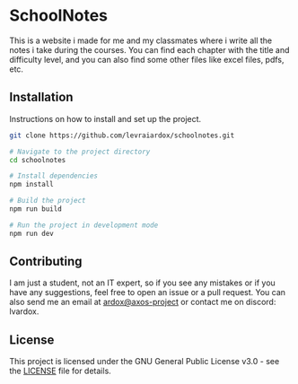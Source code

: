 # SchoolNotes

This is a website i made for me and my classmates where i write all the notes i take during the courses.
You can find each chapter with the title and difficulty level, and you can also find some other files like excel files, pdfs, etc.

## Installation

Instructions on how to install and set up the project.

```bash
git clone https://github.com/levraiardox/schoolnotes.git

# Navigate to the project directory
cd schoolnotes

# Install dependencies
npm install

# Build the project
npm run build

# Run the project in development mode
npm run dev
```

## Contributing

I am just a student, not an IT expert, so if you see any mistakes or if you have any suggestions, feel free to open an issue or a pull request.
You can also send me an email at [ardox@axos-project](mailto:ardox@axos-project) or contact me on discord: lvardox.

## License

This project is licensed under the GNU General Public License v3.0 - see the [LICENSE](LICENSE) file for details.

